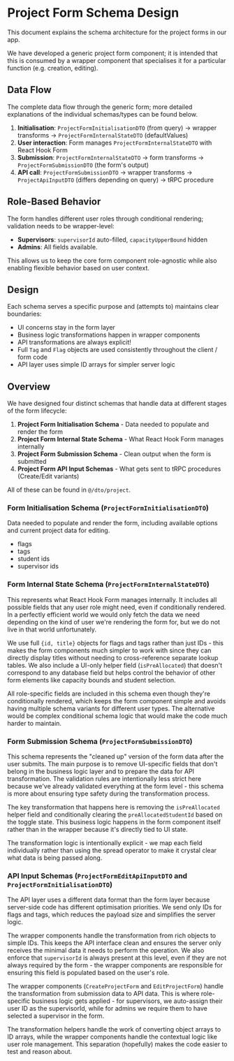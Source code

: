# Project Form Schema Design

This document explains the schema architecture for the project forms in our app.

We have developed a generic project form component;
it is intended that this is consumed by a wrapper component that specialises it for a particular function (e.g. creation, editing).

## Data Flow

The complete data flow through the generic form; more detailed explanations of the individual schemas/types can be found below.

1. **Initialisation**: `ProjectFormInitialisationDTO` (from query) -> wrapper transforms -> `ProjectFormInternalStateDTO` (defaultValues)
2. **User interaction**: Form manages `ProjectFormInternalStateDTO` with React Hook Form
3. **Submission**: `ProjectFormInternalStateDTO` -> form transforms -> `ProjectFormSubmissionDTO` (the form's output)
4. **API call**: `ProjectFormSubmissionDTO` -> wrapper transforms -> `ProjectApiInputDTO` (differs depending on query) -> tRPC procedure

## Role-Based Behavior

The form handles different user roles through conditional rendering; validation needs to be wrapper-level:

- **Supervisors**: `supervisorId` auto-filled, `capacityUpperBound` hidden
- **Admins**: All fields available.

This allows us to keep the core form component role-agnostic while also enabling flexible behavior based on user context.

## Design

Each schema serves a specific purpose and (attempts to) maintains clear boundaries:

- UI concerns stay in the form layer
- Business logic transformations happen in wrapper components
- API transformations are always explicit!
- Full `Tag` and `Flag` objects are used consistently throughout the client / form code
- API layer uses simple ID arrays for simpler server logic

## Overview

We have designed four distinct schemas that handle data at different stages of the form lifecycle:

1. **Project Form Initialisation Schema** - Data needed to populate and render the form
2. **Project Form Internal State Schema** - What React Hook Form manages internally
3. **Project Form Submission Schema** - Clean output when the form is submitted
4. **Project Form API Input Schemas** - What gets sent to tRPC procedures (Create/Edit variants)

All of these can be found in `@/dto/project`.

### Form Initialisation Schema (`ProjectFormInitialisationDTO`)

Data needed to populate and render the form, including available options and current project data for editing.

- flags
- tags
- student ids
- supervisor ids

### Form Internal State Schema (`ProjectFormInternalStateDTO`)

This represents what React Hook Form manages internally. It includes all possible fields that any user role might need, even if conditionally rendered. In a perfectly efficient world we would only fetch the data we need depending on the kind of user we're rendering the form for, but we do not live in that world unfortunately.

We use full `{id, title}` objects for flags and tags rather than just IDs - this makes the form components much simpler to work with since they can directly display titles without needing to cross-reference separate lookup tables. We also include a UI-only helper field (`isPreAllocated`) that doesn't correspond to any database field but helps control the behavior of other form elements like capacity bounds and student selection.

All role-specific fields are included in this schema even though they're conditionally rendered, which keeps the form component simple and avoids having multiple schema variants for different user types. The alternative would be complex conditional schema logic that would make the code much harder to maintain.

### Form Submission Schema (`ProjectFormSubmissionDTO`)

This schema represents the "cleaned up" version of the form data after the user submits. The main purpose is to remove UI-specific fields that don't belong in the business logic layer and to prepare the data for API transformation. The validation rules are intentionally less strict here because we've already validated everything at the form level - this schema is more about ensuring type safety during the transformation process.

The key transformation that happens here is removing the `isPreAllocated` helper field and conditionally clearing the `preAllocatedStudentId` based on the toggle state. This business logic happens in the form component itself rather than in the wrapper because it's directly tied to UI state.

The transformation logic is intentionally explicit - we map each field individually rather than using the spread operator to make it crystal clear what data is being passed along.

### API Input Schemas (`ProjectFormEditApiInputDTO` and `ProjectFormInitialisationDTO`)

The API layer uses a different data format than the form layer because server-side code has different optimisation priorities. We send only IDs for flags and tags, which reduces the payload size and simplifies the server logic.

The wrapper components handle the transformation from rich objects to simple IDs. This keeps the API interface clean and ensures the server only receives the minimal data it needs to perform the operation. We also enforce that `supervisorId` is always present at this level, even if they are not always required by the form - the wrapper components are responsible for ensuring this field is populated based on the user's role.

The wrapper components (`CreateProjectForm` and `EditProjectForm`) handle the transformation from submission data to API data. This is where role-specific business logic gets applied - for supervisors, we auto-assign their user ID as the supervisorId, while for admins we require them to have selected a supervisor in the form.

The transformation helpers handle the work of converting object arrays to ID arrays, while the wrapper components handle the contextual logic like user role management. This separation (hopefully) makes the code easier to test and reason about.
